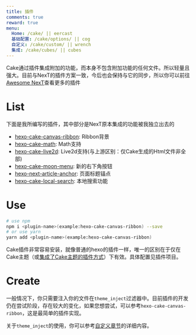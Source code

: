 ```yaml
---
title: 插件
comments: true
reward: true
menu:
  Home: /cake/ || eercast 
  基础配置: /cake/options/ || cog 
  自定义: /cake/custom/ || wrench 
  集成: /cake/cubes/ || cubes 
---
```


Cake通过插件集成附加的功能，而本身不包含附加功能的任何文件。所以轻量且强大。目前与NexT的插件方案一致，今后也会保持与它的同步，所以你可以前往[Awesome NexT](https://github.com/theme-next/awesome-next)查看更多的插件

# List

下面是我所编写的插件，其中部分是NexT原本集成的功能被我独立出去的

- [hexo-cake-canvas-ribbon](https://github.com/jiangtj-lab/hexo-cake-canvas-ribbon): Ribbon背景
- [hexo-cake-math](https://github.com/jiangtj-lab/hexo-cake-math): Math支持
- [hexo-cake-live2d](https://github.com/jiangtj-lab/hexo-cake-live2d): Live2d支持(与上游区别：仅Cake生成的Html文件非全部)
- [hexo-cake-moon-menu](https://github.com/jiangtj-lab/hexo-cake-moon-menu): 新的右下角按钮
- [hexo-next-article-anchor](https://github.com/jiangtj-lab/hexo-next-article-anchor): 页面标题锚点
- [hexo-cake-local-search](https://github.com/jiangtj-lab/hexo-cake-local-search): 本地搜索功能

# Use

```bash
# use npm
npm i <plugin-name>(example:hexo-cake-canvas-ribbon) --save
# or use yarn
yarn add <plugin-name>(example:hexo-cake-canvas-ribbon)
```

Cake插件非常容易安装，就像普通的hexo的插件一样，唯一的区别在于仅在Cake主题（或[集成了Cake主题的插件方式](/cake/cubes)）下有效。具体配置见插件项目。

# Create

一般情况下，你只需要注入你的文件在`theme_inject`过滤器中。目前插件的开发仍在尝试阶段，存在较大的变化，如果您想尝试，可以参考`hexo-cake-canvas-ribbon`，这是最简单的插件实现。

关于`theme_inject`的使用，你可以参考[自定义章节](/cake/custom)的详细内容。
